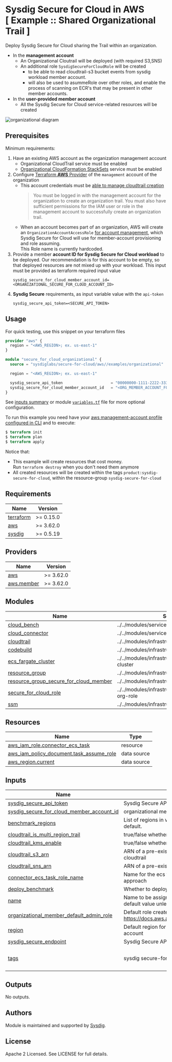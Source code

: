 # Sysdig Secure for Cloud in AWS<br/>[ Example :: Shared Organizational Trail ]

Deploy Sysdig Secure for Cloud sharing the Trail within an organization.

* In the **management account**
  * An Organizational Cloutrail will be deployed  (with required S3,SNS)
  * An additional role `SysdigSecureForCloudRole` will be created
     * to be able to read cloudtrail-s3 bucket events from sysdig workload member account.
     * will also be used to asummeRole over other roles, and enable the process of scanning on ECR's that may be present in other member accounts.
* In the **user-provided member account**
    * All the Sysdig Secure for Cloud service-related resources will be created

![organizational diagram](https://raw.githubusercontent.com/sysdiglabs/terraform-aws-secure-for-cloud/5b7cf5e8028b3177536c9c847020ad6319342b44/examples/organizational/diagram-org.png)

## Prerequisites

Minimum requirements:

1. Have an existing AWS account as the organization management account
    * Organizational CloudTrail service must be enabled
    * [Organizational CloudFormation StackSets](https://docs.aws.amazon.com/AWSCloudFormation/latest/UserGuide/stacksets-orgs-enable-trusted-access.html) service must be enabled
1. Configure [Terraform **AWS** Provider](https://registry.terraform.io/providers/hashicorp/aws/latest/docs) of the `management` account of the organization
    * This account credentials must be [able to manage cloudtrail creation](https://docs.aws.amazon.com/awscloudtrail/latest/userguide/creating-trail-organization.html)
      > You must be logged in with the management account for the organization to create an organization trail. You must also have sufficient permissions for the IAM user or role in the management account to successfully create an organization trail.
    * When an account becomes part of an organization, AWS will create an `OrganizationAccountAccessRole` [for account management](https://docs.aws.amazon.com/organizations/latest/userguide/orgs_manage_accounts_access.html), which Sysdig Secure for Cloud will use for member-account provisioning and role assuming.
      <br/>This Role name is currently hardcoded.
3. Provide a member **account ID for Sysdig Secure for Cloud workload** to be deployed.
   Our recommendation is for this account to be empty, so that deployed resources are not mixed up with your workload.
   This input must be provided as terraform required input value
    ```
    sysdig_secure_for_cloud_member_account_id=<ORGANIZATIONAL_SECURE_FOR_CLOUD_ACCOUNT_ID>
    ```
4. **Sysdig Secure** requirements, as input variable value with the `api-token`
    ```
    sysdig_secure_api_token=<SECURE_API_TOKEN>
    ```

## Usage

For quick testing, use this snippet on your terraform files

```terraform
provider "aws" {
  region = "<AWS_REGION>; ex. us-east-1"
}

module "secure_for_cloud_organizational" {
  source = "sysdiglabs/secure-for-cloud/aws//examples/organizational"

  region = "<AWS_REGION>; ex. us-east-1"

  sysdig_secure_api_token                     = "00000000-1111-2222-3333-444444444444"
  sysdig_secure_for_cloud_member_account_id   = "<ORG_MEMBER_ACCOUNT_FOR_SYSDIG_SECURE_FOR_CLOUD>"
}
```

See [inputs summary](#inputs) or module [`variables.tf`](https://github.com/sysdiglabs/terraform-aws-secure-for-cloud/blob/master/examples/organizational/variables.tf) file for more optional configuration.

To run this example you need have your [aws management-account profile configured in CLI](https://docs.aws.amazon.com/cli/latest/userguide/cli-configure-profiles.html) and to execute:
```terraform
$ terraform init
$ terraform plan
$ terraform apply
```

Notice that:
* This example will create resources that cost money.<br/>Run `terraform destroy` when you don't need them anymore
* All created resources will be created within the tags `product:sysdig-secure-for-cloud`, within the resource-group `sysdig-secure-for-cloud`


<!-- BEGINNING OF PRE-COMMIT-TERRAFORM DOCS HOOK -->
## Requirements

| Name | Version |
|------|---------|
| <a name="requirement_terraform"></a> [terraform](#requirement\_terraform) | >= 0.15.0 |
| <a name="requirement_aws"></a> [aws](#requirement\_aws) | >= 3.62.0 |
| <a name="requirement_sysdig"></a> [sysdig](#requirement\_sysdig) | >= 0.5.19 |

## Providers

| Name | Version |
|------|---------|
| <a name="provider_aws"></a> [aws](#provider\_aws) | >= 3.62.0 |
| <a name="provider_aws.member"></a> [aws.member](#provider\_aws.member) | >= 3.62.0 |

## Modules

| Name | Source | Version |
|------|--------|---------|
| <a name="module_cloud_bench"></a> [cloud\_bench](#module\_cloud\_bench) | ../../modules/services/cloud-bench |  |
| <a name="module_cloud_connector"></a> [cloud\_connector](#module\_cloud\_connector) | ../../modules/services/cloud-connector |  |
| <a name="module_cloudtrail"></a> [cloudtrail](#module\_cloudtrail) | ../../modules/infrastructure/cloudtrail |  |
| <a name="module_codebuild"></a> [codebuild](#module\_codebuild) | ../../modules/infrastructure/codebuild |  |
| <a name="module_ecs_fargate_cluster"></a> [ecs\_fargate\_cluster](#module\_ecs\_fargate\_cluster) | ../../modules/infrastructure/ecs-fargate-cluster |  |
| <a name="module_resource_group"></a> [resource\_group](#module\_resource\_group) | ../../modules/infrastructure/resource-group |  |
| <a name="module_resource_group_secure_for_cloud_member"></a> [resource\_group\_secure\_for\_cloud\_member](#module\_resource\_group\_secure\_for\_cloud\_member) | ../../modules/infrastructure/resource-group |  |
| <a name="module_secure_for_cloud_role"></a> [secure\_for\_cloud\_role](#module\_secure\_for\_cloud\_role) | ../../modules/infrastructure/permissions/ecs-org-role |  |
| <a name="module_ssm"></a> [ssm](#module\_ssm) | ../../modules/infrastructure/ssm |  |

## Resources

| Name | Type |
|------|------|
| [aws_iam_role.connector_ecs_task](https://registry.terraform.io/providers/hashicorp/aws/latest/docs/resources/iam_role) | resource |
| [aws_iam_policy_document.task_assume_role](https://registry.terraform.io/providers/hashicorp/aws/latest/docs/data-sources/iam_policy_document) | data source |
| [aws_region.current](https://registry.terraform.io/providers/hashicorp/aws/latest/docs/data-sources/region) | data source |

## Inputs

| Name | Description | Type | Default | Required |
|------|-------------|------|---------|:--------:|
| <a name="input_sysdig_secure_api_token"></a> [sysdig\_secure\_api\_token](#input\_sysdig\_secure\_api\_token) | Sysdig Secure API token | `string` | n/a | yes |
| <a name="input_sysdig_secure_for_cloud_member_account_id"></a> [sysdig\_secure\_for\_cloud\_member\_account\_id](#input\_sysdig\_secure\_for\_cloud\_member\_account\_id) | organizational member account where the secure-for-cloud workload is going to be deployed | `string` | n/a | yes |
| <a name="input_benchmark_regions"></a> [benchmark\_regions](#input\_benchmark\_regions) | List of regions in which to run the benchmark. If empty, the task will contain all aws regions by default. | `list(string)` | `[]` | no |
| <a name="input_cloudtrail_is_multi_region_trail"></a> [cloudtrail\_is\_multi\_region\_trail](#input\_cloudtrail\_is\_multi\_region\_trail) | true/false whether cloudtrail will ingest multiregional events. testing/economization purpose. | `bool` | `true` | no |
| <a name="input_cloudtrail_kms_enable"></a> [cloudtrail\_kms\_enable](#input\_cloudtrail\_kms\_enable) | true/false whether cloudtrail delivered events to S3 should persist encrypted | `bool` | `true` | no |
| <a name="input_cloudtrail_s3_arn"></a> [cloudtrail\_s3\_arn](#input\_cloudtrail\_s3\_arn) | ARN of a pre-existing cloudtrail\_sns s3 bucket. If it does not exist, it will be inferred from create cloudtrail | `string` | `"create"` | no |
| <a name="input_cloudtrail_sns_arn"></a> [cloudtrail\_sns\_arn](#input\_cloudtrail\_sns\_arn) | ARN of a pre-existing cloudtrail\_sns. If it does not exist, it will be inferred from created cloudtrail | `string` | `"create"` | no |
| <a name="input_connector_ecs_task_role_name"></a> [connector\_ecs\_task\_role\_name](#input\_connector\_ecs\_task\_role\_name) | Name for the ecs task role. This is only required to resolve cyclic dependency with organizational approach | `string` | `"organizational-ECSTaskRole"` | no |
| <a name="input_deploy_benchmark"></a> [deploy\_benchmark](#input\_deploy\_benchmark) | Whether to deploy or not the cloud benchmarking | `bool` | `true` | no |
| <a name="input_name"></a> [name](#input\_name) | Name to be assigned to all child resources. A suffix may be added internally when required. Use default value unless you need to install multiple instances | `string` | `"sfc"` | no |
| <a name="input_organizational_member_default_admin_role"></a> [organizational\_member\_default\_admin\_role](#input\_organizational\_member\_default\_admin\_role) | Default role created by AWS for managed-account users to be able to admin member accounts.<br/>https://docs.aws.amazon.com/organizations/latest/userguide/orgs_manage_accounts_access.html | `string` | `"OrganizationAccountAccessRole"` | no |
| <a name="input_region"></a> [region](#input\_region) | Default region for resource creation in both organization master and secure-for-cloud member account | `string` | `"eu-central-1"` | no |
| <a name="input_sysdig_secure_endpoint"></a> [sysdig\_secure\_endpoint](#input\_sysdig\_secure\_endpoint) | Sysdig Secure API endpoint | `string` | `"https://secure.sysdig.com"` | no |
| <a name="input_tags"></a> [tags](#input\_tags) | sysdig secure-for-cloud tags | `map(string)` | <pre>{<br>  "product": "sysdig-secure-for-cloud"<br>}</pre> | no |

## Outputs

No outputs.
<!-- END OF PRE-COMMIT-TERRAFORM DOCS HOOK -->

## Authors

Module is maintained and supported by [Sysdig](https://sysdig.com).

## License

Apache 2 Licensed. See LICENSE for full details.

